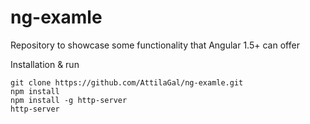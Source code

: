 # ng-examle
Repository to showcase some functionality that Angular 1.5+ can offer

Installation & run
```
git clone https://github.com/AttilaGal/ng-examle.git
npm install
npm install -g http-server
http-server
```